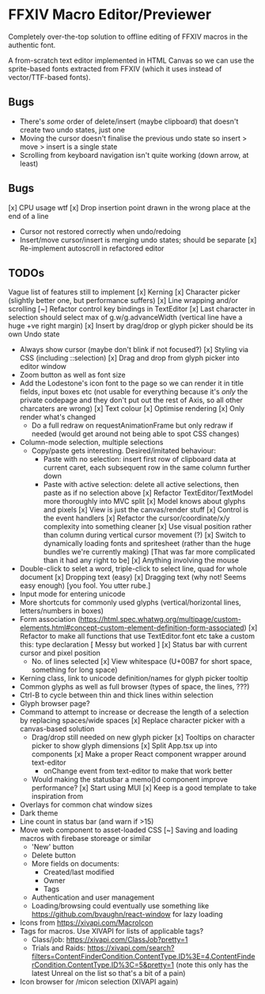 # FFXIV Macro Editor/Previewer
Completely over-the-top solution to offline editing of FFXIV macros in the authentic font.

A from-scratch text editor implemented in HTML Canvas so we can use the sprite-based fonts
extracted from FFXIV (which it uses instead of vector/TTF-based fonts).
## Bugs
- There's *some* order of delete/insert (maybe clipboard) that doesn't create two undo states, just one
- Moving the cursor doesn't finalise the previous undo state so insert > move > insert is a single state
- Scrolling from keyboard navigation isn't quite working (down arrow, at least)

## Bugs
[x] CPU usage wtf
[x] Drop insertion point drawn in the wrong place at the end of a line
- Cursor not restored correctly when undo/redoing
- Insert/move cursor/insert is merging undo states; should be separate
[x] Re-implement autoscroll in refactored editor

## TODOs
Vague list of features still to implement
[x] Kerning
[x] Character picker (slightly better one, but performance suffers)
[x] Line wrapping and/or scrolling
[~] Refactor control key bindings in TextEditor
[x] Last character in selection should select max of g.w/g.advanceWidth (vertical line have a huge +ve right margin)
[x] Insert by drag/drop or glyph picker should be its own Undo state
- Always show cursor (maybe don't blink if not focused?)
[x] Styling via CSS (including ::selection)
[x] Drag and drop from glyph picker into editor window
- Zoom button as well as font size
- Add the Lodestone's icon font to the page so we can render it in title fields, input boxes etc
  (not usable for everything because it's *only* the private codepage and they don't put out the rest of Axis, so all other charcaters are wrong)
[x] Text colour
[x] Optimise rendering
  [x] Only render what's changed
  - Do a full redraw on requestAnimationFrame but only redraw if needed (would get around not being able to spot CSS changes)
- Column-mode selection, multiple selections
  - Copy/paste gets interesting. Desired/imitated behaviour:
    - Paste with no selection: insert first row of clipboard data at current caret, each subsequent row in the same column further down
    - Paste with active selection: delete all active selections, then paste as if no selection above
[x] Refactor TextEditor/TextModel more thoroughly into MVC split
  [x] Model knows about glyphs and pixels
  [x] View is just the canvas/render stuff
  [x] Control is the event handlers
[x] Refactor the cursor/coordinate/x/y complexity into something cleaner
[x] Use visual position rather than column during vertical cursor movement (?)
[x] Switch to dynamically loading fonts and spritesheet (rather than the huge bundles we're currently making)
  [That was far more complicated than it had any right to be]
[x] Anything involving the mouse
- Double-click to selet a word, triple-click to select line, quad for whole document
[x] Dropping text (easy)
[x] Dragging text (why not! Seems easy enough) [you fool. You utter rube.]
- Input mode for entering unicode
- More shortcuts for commonly used glyphs (vertical/horizontal lines, letters/numbers in boxes)
- Form association (https://html.spec.whatwg.org/multipage/custom-elements.html#concept-custom-element-definition-form-associated)
[x] Refactor to make all functions that use TextEditor.font etc take a custom this: type declaration
  [ Messy but worked ]
[x] Status bar with current cursor and pixel position
  - No. of lines selected
[x] View whitespace (U+00B7 for short space, something for long space)
- Kerning class, link to unicode definition/names for glyph picker tooltip
- Common glyphs as well as full browser (types of space, the lines, ???)
- Ctrl-B to cycle between thin and thick lines within selection
- Glyph browser page?
- Command to attempt to increase or decrease the length of a selection by replacing spaces/wide spaces
[x] Replace character picker with a canvas-based solution
  - Drag/drop still needed on new glyph picker
[x] Tooltips on character picker to show glyph dimensions
[x] Split App.tsx up into components
  [x] Make a proper React component wrapper around text-editor
    - onChange event from text-editor to make that work better
  - Would making the statusbar a memo()d component improve performance?
[x] Start using MUI
  [x] Keep is a good template to take inspiration from
- Overlays for common chat window sizes
- Dark theme
- Line count in status bar (and warn if >15)
- Move web component to asset-loaded CSS
[~] Saving and loading macros with firebase storeage or similar
  - 'New' button
  - Delete button
  - More fields on documents:
    - Created/last modified
    - Owner
    - Tags
  - Authentication and user management
  - Loading/browsing could eventually use something like https://github.com/bvaughn/react-window for lazy loading
- Icons from https://xivapi.com/MacroIcon
- Tags for macros. Use XIVAPI for lists of applicable tags?
  - Class/job: https://xivapi.com/ClassJob?pretty=1
  - Trials and Raids: https://xivapi.com/search?filters=ContentFinderCondition.ContentType.ID%3E=4,ContentFinderCondition.ContentType.ID%3C=5&pretty=1
   (note this only has the latest Unreal on the list so that's a bit of a pain)
- Icon browser for /micon selection (XIVAPI again)